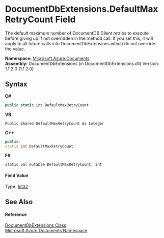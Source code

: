 # DocumentDbExtensions.DefaultMaxRetryCount Field
 

The default maximum number of DocumentDB Client retries to execute before giving up if not overridden in the method call. If you set this, it will apply to all future calls into DocumentDbExtensions which do not override the value.

**Namespace:**&nbsp;<a href="856b2e23-9c8b-2618-f913-67d85d500616">Microsoft.Azure.Documents</a><br />**Assembly:**&nbsp;DocumentDbExtensions (in DocumentDbExtensions.dll) Version: 1.1.2.0 (1.1.2.0)

## Syntax

**C#**<br />
``` C#
public static int DefaultMaxRetryCount
```

**VB**<br />
``` VB
Public Shared DefaultMaxRetryCount As Integer
```

**C++**<br />
``` C++
public:
static int DefaultMaxRetryCount
```

**F#**<br />
``` F#
static val mutable DefaultMaxRetryCount: int
```


#### Field Value
Type: <a href="http://msdn2.microsoft.com/en-us/library/td2s409d" target="_blank">Int32</a>

## See Also


#### Reference
<a href="2e7c24fb-f7c9-2314-1ff8-386e1be4f471">DocumentDbExtensions Class</a><br /><a href="856b2e23-9c8b-2618-f913-67d85d500616">Microsoft.Azure.Documents Namespace</a><br />